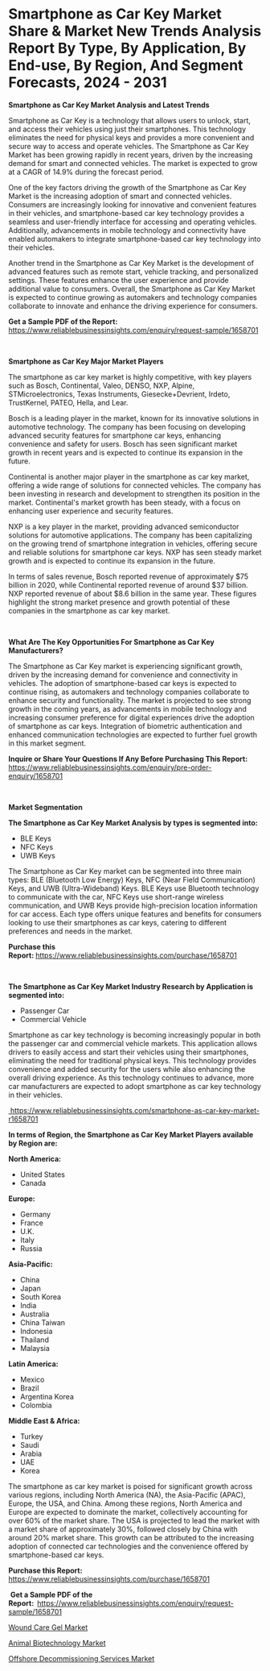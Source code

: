 <p><h1>Smartphone as Car Key Market Share & Market New Trends Analysis Report By Type, By Application, By End-use, By Region, And Segment Forecasts, 2024 - 2031</h1></p><p><strong>Smartphone as Car Key Market Analysis and Latest Trends</strong></p>
<p><p>Smartphone as Car Key is a technology that allows users to unlock, start, and access their vehicles using just their smartphones. This technology eliminates the need for physical keys and provides a more convenient and secure way to access and operate vehicles. The Smartphone as Car Key Market has been growing rapidly in recent years, driven by the increasing demand for smart and connected vehicles. The market is expected to grow at a CAGR of 14.9% during the forecast period.</p><p>One of the key factors driving the growth of the Smartphone as Car Key Market is the increasing adoption of smart and connected vehicles. Consumers are increasingly looking for innovative and convenient features in their vehicles, and smartphone-based car key technology provides a seamless and user-friendly interface for accessing and operating vehicles. Additionally, advancements in mobile technology and connectivity have enabled automakers to integrate smartphone-based car key technology into their vehicles.</p><p>Another trend in the Smartphone as Car Key Market is the development of advanced features such as remote start, vehicle tracking, and personalized settings. These features enhance the user experience and provide additional value to consumers. Overall, the Smartphone as Car Key Market is expected to continue growing as automakers and technology companies collaborate to innovate and enhance the driving experience for consumers.</p></p>
<p><strong>Get a Sample PDF of the Report:&nbsp;</strong> <a href="https://www.reliablebusinessinsights.com/enquiry/request-sample/1658701">https://www.reliablebusinessinsights.com/enquiry/request-sample/1658701</a></p>
<p>&nbsp;</p>
<p><strong>Smartphone as Car Key Major Market Players</strong></p>
<p><p>The smartphone as car key market is highly competitive, with key players such as Bosch, Continental, Valeo, DENSO, NXP, Alpine, STMicroelectronics, Texas Instruments, Giesecke+Devrient, Irdeto, TrustKernel, PATEO, Hella, and Lear. </p><p>Bosch is a leading player in the market, known for its innovative solutions in automotive technology. The company has been focusing on developing advanced security features for smartphone car keys, enhancing convenience and safety for users. Bosch has seen significant market growth in recent years and is expected to continue its expansion in the future.</p><p>Continental is another major player in the smartphone as car key market, offering a wide range of solutions for connected vehicles. The company has been investing in research and development to strengthen its position in the market. Continental's market growth has been steady, with a focus on enhancing user experience and security features.</p><p>NXP is a key player in the market, providing advanced semiconductor solutions for automotive applications. The company has been capitalizing on the growing trend of smartphone integration in vehicles, offering secure and reliable solutions for smartphone car keys. NXP has seen steady market growth and is expected to continue its expansion in the future.</p><p>In terms of sales revenue, Bosch reported revenue of approximately $75 billion in 2020, while Continental reported revenue of around $37 billion. NXP reported revenue of about $8.6 billion in the same year. These figures highlight the strong market presence and growth potential of these companies in the smartphone as car key market.</p></p>
<p>&nbsp;</p>
<p><strong>What Are The Key Opportunities For Smartphone as Car Key Manufacturers?</strong></p>
<p><p>The Smartphone as Car Key market is experiencing significant growth, driven by the increasing demand for convenience and connectivity in vehicles. The adoption of smartphone-based car keys is expected to continue rising, as automakers and technology companies collaborate to enhance security and functionality. The market is projected to see strong growth in the coming years, as advancements in mobile technology and increasing consumer preference for digital experiences drive the adoption of smartphone as car keys. Integration of biometric authentication and enhanced communication technologies are expected to further fuel growth in this market segment.</p></p>
<p><strong>Inquire or Share Your Questions If Any Before Purchasing This Report:</strong> <a href="https://www.reliablebusinessinsights.com/enquiry/pre-order-enquiry/1658701">https://www.reliablebusinessinsights.com/enquiry/pre-order-enquiry/1658701</a></p>
<p>&nbsp;</p>
<p><strong>Market Segmentation</strong></p>
<p><strong>The Smartphone as Car Key Market Analysis by types is segmented into:</strong></p>
<p><ul><li>BLE Keys</li><li>NFC Keys</li><li>UWB Keys</li></ul></p>
<p><p>The Smartphone as Car Key market can be segmented into three main types: BLE (Bluetooth Low Energy) Keys, NFC (Near Field Communication) Keys, and UWB (Ultra-Wideband) Keys. BLE Keys use Bluetooth technology to communicate with the car, NFC Keys use short-range wireless communication, and UWB Keys provide high-precision location information for car access. Each type offers unique features and benefits for consumers looking to use their smartphones as car keys, catering to different preferences and needs in the market.</p></p>
<p><strong>Purchase this Report:&nbsp;</strong><a href="https://www.reliablebusinessinsights.com/purchase/1658701">https://www.reliablebusinessinsights.com/purchase/1658701</a></p>
<p>&nbsp;</p>
<p><strong>The Smartphone as Car Key Market Industry Research by Application is segmented into:</strong></p>
<p><ul><li>Passenger Car</li><li>Commercial Vehicle</li></ul></p>
<p><p>Smartphone as car key technology is becoming increasingly popular in both the passenger car and commercial vehicle markets. This application allows drivers to easily access and start their vehicles using their smartphones, eliminating the need for traditional physical keys. This technology provides convenience and added security for the users while also enhancing the overall driving experience. As this technology continues to advance, more car manufacturers are expected to adopt smartphone as car key technology in their vehicles.</p></p>
<p><a href="https://www.reliablebusinessinsights.com/smartphone-as-car-key-market-r1658701">&nbsp;https://www.reliablebusinessinsights.com/smartphone-as-car-key-market-r1658701</a></p>
<p><strong>In terms of Region, the Smartphone as Car Key Market Players available by Region are:</strong></p>
<p>
    <p> <strong> North America: </strong>
        <ul>
            <li>United States</li>
            <li>Canada</li>
        </ul>
        </p> 
    <p> <strong> Europe: </strong>
        <ul>
            <li>Germany</li>
            <li>France</li>
            <li>U.K.</li>
            <li>Italy</li>
            <li>Russia</li>
        </ul>
        </p> 
    <p> <strong> Asia-Pacific: </strong>
        <ul>
            <li>China</li>
            <li>Japan</li>
            <li>South Korea</li>
            <li>India</li>
            <li>Australia</li>
            <li>China Taiwan</li>
            <li>Indonesia</li>
            <li>Thailand</li>
            <li>Malaysia</li>
        </ul>
        </p> 
    <p> <strong> Latin America: </strong>
        <ul>
            <li>Mexico</li>
            <li>Brazil</li>
            <li>Argentina Korea</li>
            <li>Colombia</li>
        </ul>
        </p> 
    <p> <strong> Middle East & Africa: </strong>
        <ul>
            <li>Turkey</li>
            <li>Saudi</li>
            <li>Arabia</li>
            <li>UAE</li>
            <li>Korea</li>
        </ul>
    </p>
    </p>
<p><p>The smartphone as car key market is poised for significant growth across various regions, including North America (NA), the Asia-Pacific (APAC), Europe, the USA, and China. Among these regions, North America and Europe are expected to dominate the market, collectively accounting for over 60% of the market share. The USA is projected to lead the market with a market share of approximately 30%, followed closely by China with around 20% market share. This growth can be attributed to the increasing adoption of connected car technologies and the convenience offered by smartphone-based car keys.</p></p>
<p><strong>Purchase this Report: </strong><a href="https://www.reliablebusinessinsights.com/purchase/1658701">https://www.reliablebusinessinsights.com/purchase/1658701</a></p>
<p>&nbsp;<strong>Get a Sample PDF of the Report:&nbsp;&nbsp;</strong><a href="https://www.reliablebusinessinsights.com/enquiry/request-sample/1658701">https://www.reliablebusinessinsights.com/enquiry/request-sample/1658701</a></p>
<p><strong></strong></p>
<p><p><a href="https://view.publitas.com/reportprime-1/global-wound-care-gel-market-status-2024-2031-and-forecast-by-region-product-end-use/">Wound Care Gel Market</a></p><p><a href="https://github.com/rakibtthstu9900/Market-Research-Report-List-1/blob/main/animal-biotechnology-market.md">Animal Biotechnology Market</a></p><p><a href="https://github.com/ChiragRp1/Market-Research-Report-List-5/blob/main/offshore-decommissioning-services-market.md">Offshore Decommissioning Services Market</a></p></p>